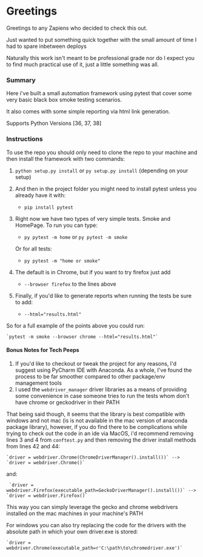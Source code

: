 # Greetings

Greetings to any Zapiens who decided to check this out.

Just wanted to put something quick together with the small amount of time I had to spare inbetween deploys

Naturally this work isn't meant to be professional grade nor do I expect you to find much practical use of it, just a little something was all.

### Summary

Here i've built a small automation framework using pytest that cover some very basic black box smoke testing scenarios.

It also comes with some simple reporting via html link generation.

Supports Python Versions [36, 37, 38]

### Instructions

To use the repo you should only need to clone the repo to your machine and then install the framework with two commands:

1. `python setup.py install` or `py setup.py install` (depending on your setup)
2.  And then in the project folder you might need to install pytest unless you already have it with: 
    - `pip install pytest`
3. Right now we have two types of very simple tests. Smoke and HomePage. To run you can type:
    - `py pytest -m home` or `py pytest -m smoke`

    Or for all tests:
    - `py pytest -m "home or smoke"`
4. The default is in Chrome, but if you want to try firefox just add 
    - `--browser firefox` to the lines above
5. Finally, if you'd like to generate reports when running the tests be sure to add:
    - `--html="results.html"`
    
So for a full example of the points above you could run: 

    `pytest -m smoke --browser chrome --html="results.html"`

#### Bonus Notes for Tech Peeps

1. If you'd like to checkout or tweak the project for any reasons, I'd suggest using PyCharm IDE with Anaconda. As a whole, I've found the process to be far smoother compared to other package/env management tools
2. I used the `webdriver_manager` driver libraries as a means of providing some convenience in case someone tries to run the tests whom don't have chrome or geckodriver in their PATH
 
 That being said though, it seems that the library is best compatible with windows and not mac (is is not available in the mac version of anaconda package library), however, if you do find there to be complications while trying to check out the code in an ide via MacOS, i'd recommend removing lines 3 and 4 from `conftest.py` and then removing the driver install methods from lines 42 and 44:
 
 
    `driver = webdriver.Chrome(ChromeDriverManager().install())` --> `driver = webdriver.Chrome()`

  and:
  
     `driver = webdriver.Firefox(executable_path=GeckoDriverManager().install())` --> `driver = webdriver.Firefox()`
     
  This way you can simply leverage the gecko and chrome webdrivers installed on the mac machines in your machine's PATH

For windows you can also try replacing the code for the drivers with the absolute path in which your own driver.exe is stored:

    `driver = webdriver.Chrome(executable_path=r'C:\path\to\chromedriver.exe')`
